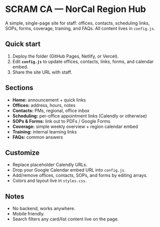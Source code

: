 # SCRAM CA — NorCal Region Hub

A simple, single-page site for staff: offices, contacts, scheduling links, SOPs, forms, coverage, training, and FAQs. All content lives in `config.js`.

## Quick start
1. Deploy the folder (GitHub Pages, Netlify, or Vercel).
2. Edit **`config.js`** to update offices, contacts, links, forms, and calendar embed.
3. Share the site URL with staff.

## Sections
- **Home:** announcement + quick links
- **Offices:** address, hours, notes
- **Contacts:** PMs, regional, office inbox
- **Scheduling:** per-office appointment links (Calendly or otherwise)
- **SOPs & Forms:** link out to PDFs / Google Forms
- **Coverage:** simple weekly overview + region calendar embed
- **Training:** internal learning links
- **FAQs:** common answers

## Customize
- Replace placeholder Calendly URLs.
- Drop your Google Calendar embed URL into `config.js`.
- Add/remove offices, contacts, SOPs, and forms by editing arrays.
- Colors and layout live in `styles.css`.

## Notes
- No backend, works anywhere.
- Mobile friendly.
- Search filters any card/list content live on the page.
